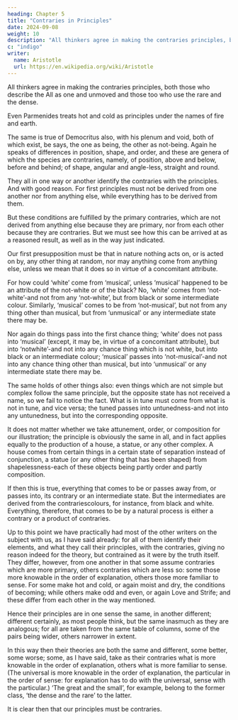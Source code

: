 ```yaml
---
heading: Chapter 5
title: "Contraries in Principles"
date: 2024-09-08
weight: 10
description: "All thinkers agree in making the contraries principles, both those who describe the All as one and unmoved and those too who use the rare and the dense."
c: "indigo"
writer:
  name: Aristotle 
  url: https://en.wikipedia.org/wiki/Aristotle
---
```



All thinkers agree in making the contraries principles, both those who describe the All as one and unmoved and those too who use the rare and the dense.

Even Parmenides treats hot and cold as principles under the names of fire and earth.


The same is true of Democritus also, with his plenum and void, both of which exist, be says, the one as being, the other as not-being. Again he speaks of differences in position, shape, and order, and these are genera of which the species are contraries, namely, of position, above and below, before and behind; of shape, angular and angle-less, straight and round.

They all in one way or another identify the contraries with the principles. And with good reason. For first principles must not be derived from one another nor from anything else, while everything has to be derived from them. 

But these conditions are fulfilled by the primary contraries, which are not derived from anything
else because they are primary, nor from each other because they are contraries.
But we must see how this can be arrived at as a reasoned result, as well as in the way
just indicated.

Our first presupposition must be that in nature nothing acts on, or is acted on by, any
other thing at random, nor may anything come from anything else, unless we mean that
it does so in virtue of a concomitant attribute.

For how could ‘white’ come from
‘musical’, unless ‘musical’ happened to be an attribute of the not-white or of the black?
No, ‘white’ comes from ‘not-white’-and not from any ‘not-white’, but from black or
some intermediate colour. Similarly, ‘musical’ comes to be from ‘not-musical’, but not
from any thing other than musical, but from ‘unmusical’ or any intermediate state there
may be.

Nor again do things pass into the first chance thing; ‘white’ does not pass into ‘musical’
(except, it may be, in virtue of a concomitant attribute), but into ‘notwhite’-and not into
any chance thing which is not white, but into black or an intermediate colour; ‘musical’
passes into ‘not-musical’-and not into any chance thing other than musical, but into
‘unmusical’ or any intermediate state there may be.

The same holds of other things also: even things which are not simple but complex
follow the same principle, but the opposite state has not received a name, so we fail to
notice the fact. What is in tune must come from what is not in tune, and vice versa; the
tuned passes into untunedness-and not into any untunedness, but into the corresponding
opposite. 

It does not matter whether we take attunement, order, or composition for our
illustration; the principle is obviously the same in all, and in fact applies equally to the
production of a house, a statue, or any other complex. A house comes from certain
things in a certain state of separation instead of conjunction, a statue (or any other thing
that has been shaped) from shapelessness-each of these objects being partly order and
partly composition.

If then this is true, everything that comes to be or passes away from, or passes into, its
contrary or an intermediate state. But the intermediates are derived from the contrariescolours, for instance, from black and white. Everything, therefore, that comes to be by a
natural process is either a contrary or a product of contraries.

Up to this point we have practically had most of the other writers on the subject with us,
as I have said already: for all of them identify their elements, and what they call their
principles, with the contraries, giving no reason indeed for the theory, but contrained as it were by the truth itself. They differ, however, from one another in that some assume
contraries which are more primary, others contraries which are less so: some those more
knowable in the order of explanation, others those more familiar to sense. For some
make hot and cold, or again moist and dry, the conditions of becoming; while others
make odd and even, or again Love and Strife; and these differ from each other in the
way mentioned.

Hence their principles are in one sense the same, in another different; different certainly, as most people think, but the same inasmuch as they are analogous; for all are taken from the same table of columns, some of the pairs being wider, others narrower in
extent. 

In this way then their theories are both the same and different, some better, some worse; some, as I have said, take as their contraries what is more knowable in the order of explanation, others what is more familiar to sense. (The universal is more knowable in the order of explanation, the particular in the order of sense: for explanation has to do with the universal, sense with the particular.) ‘The great and the small’, for example, belong to the former class, ‘the dense and the rare’ to the latter.

It is clear then that our principles must be contraries.
